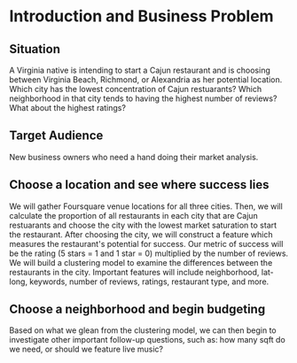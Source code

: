 # Introduction and Business Problem

## Situation

A Virginia native is intending to start a Cajun restaurant and is choosing between Virginia Beach, Richmond, or Alexandria as her potential location. 
Which city has the lowest concentration of Cajun restuarants? Which neighborhood in that city tends to having the highest number of reviews? What about the highest ratings?

## Target Audience

New business owners who need a hand doing their market analysis. 

## Choose a location and see where success lies

We will gather Foursquare venue locations for all three cities. Then, we will calculate the proportion of all restaurants in each city that are Cajun restuarants and choose the city 
with the lowest market saturation to start the restaurant. After choosing the city, we will construct a feature which measures the restaurant's potential for success. Our metric of success will be the rating (5 stars = 1 and 1 star = 0) multiplied by the number of reviews. We will build a clustering model to examine the differences between the restaurants in the city. Important features will include neighborhood, lat-long, keywords, number of reviews, ratings, restaurant type, and more.

## Choose a neighborhood and begin budgeting

Based on what we glean from the clustering model, we can then begin to investigate other important follow-up questions, such as: how many sqft do we need, or should we feature live music?
